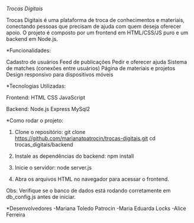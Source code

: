 *Trocas Digitais*

Trocas Digitais é uma plataforma de troca de conhecimentos e materiais, conectando pessoas que precisam de ajuda com quem deseja oferecer apoio. O projeto é composto por um frontend em HTML/CSS/JS puro e um backend em Node.js.

*Funcionalidades:

Cadastro de usuários
Feed de publicações
Pedir e oferecer ajuda
Sistema de matches (conexões entre usuários)
Página de materiais e projetos
Design responsivo para dispositivos móveis

*Tecnologias Utilizadas:

Frontend:
HTML
CSS
JavaScript

Backend:
Node.js
Express
MySql2

*Como rodar o projeto:

1. Clone o repositório:
git clone https://github.com/marianatpatrocin/trocas-digitais.git
cd trocas_digitais/backend

2. Instale as dependências do backend:
npm install


3. Inicie o servidor:
node server.js

4. Abra os arquivos HTML no navegador para acessar o frontend.

Obs: Verifique se o banco de dados está rodando corretamente em db_config.js antes de iniciar. 

*Desenvolvedores
-Mariana Toledo Patrocin
-Maria Eduarda Locks
-Alice Ferreira
